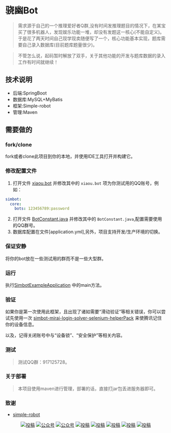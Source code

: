 # 骁幽Bot
> 需求源于自己的一个推理爱好者Q群,没有时间发推理题目的情况下，在某宝买了很多机器人，发现娱乐功能一堆，却没有发题这一核心(不能自定义)。于是花了两天时间自己现学现卖随便写了一个，核心功能基本实现，题库需要自己录入数据库(目前题库题量很少)。

> 不管怎么说，起码暂时解放了双手，关于其他功能的开发与题库数据的录入工作有时间就继续！
## 技术说明
  - 后端:SpringBoot
  - 数据库:MySQL+MyBatis
  - 框架:Simple-robot
  - 管理:Maven
## 需要做的
### fork/clone
fork或者clone此项目到你的本地，并使用IDE工具打开并构建它。

### 修改配置文件
1. 打开文件 [xiaou.bot](src/main/resources/simbot-bots) 并修改其中的 `xiaou.bot` 项为你测试用的QQ账号，例如：
```yaml
simbot: 
  core:
    bots: 123456789:password
```
2. 打开文件 [BotConstant.java](src/main/Java/simbot.xiaoU.utils) 并修改其中的 `BotConstant.java`,配置需要使用的QQ群号。 
3. 数据库配置在文件[application.yml],另外，项目支持开发/生产环境的切换。
### 保证安静
将你的bot放在一些测试用的群而不是一些大型群。


### 运行
执行[SimbotExampleApplication](src/main/java/simbot/xiaoU/SimbotExampleApplication.java) 中的main方法。

### 验证
如果你是第一次使用此框架，且出现了诸如需要“滑动验证”等相关错误，你可以尝试先使用一次 [simbot-mirai-login-solver-selenium-helperPack](https://github.com/simple-robot/simbot-mirai-login-solver-selenium-helperPack) 来使腾讯记住你的设备信息。

以及，记得关闭账号中与“设备锁”、“安全保护”等相关内容。

### 测试
 > 测试QQ群：917125728。

### 关于部署
> 本项目使用maven进行管理，部署的话，直接打jar包丢进服务器即可。
### 致谢
- [simple-robot](https://github.com/ForteScarlet/simpler-robot) 

<p align="center">
    <a href="#投稿"><img src="https://img.shields.io/badge/开源-精神-blue.svg" alt="投稿"></a>
  <a href="#公众号"><img src="https://img.shields.io/badge/%E5%85%AC%E4%BC%97%E5%8F%B7-代码不良人-lightgrey.svg" alt="公众号"></a>
  <a href="#公众号"><img src="https://img.shields.io/badge/语言-Java-important.svg" alt="公众号"></a>
  <a href="#投稿"><img src="https://img.shields.io/badge/support-持续更新-green.svg" alt="投稿"></a>
  <a href="#投稿"><img src="https://img.shields.io/badge/框架-SpringBoot-orange.svg" alt="投稿"></a>
    <a href="#投稿"><img src="https://img.shields.io/badge/MyBatis-orange.svg" alt="投稿"></a>
  <a href="#投稿"><img src="https://img.shields.io/badge/QQ群-机器人-yellow.svg" alt="投稿"></a>
  <a href="#投稿"><img src="https://img.shields.io/badge/数据库-MySql-red.svg" alt="投稿"></a>
</p>
